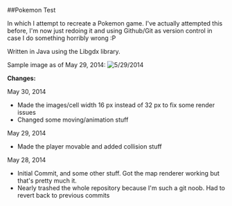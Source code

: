 ##Pokemon Test

In which I attempt to recreate a Pokemon game. I've actually attempted this before, I'm now just redoing it and using Github/Git as version control in case I do something horribly wrong :P

Written in Java using the Libgdx library.

Sample image as of May 29, 2014:
![5/29/2014](https://mediacru.sh/e3E-E8yqnGSC.png)

**Changes:**

May 30, 2014

- Made the images/cell width 16 px instead of 32 px to fix some render issues
- Changed some moving/animation stuff

May 29, 2014

- Made the player movable and added collision stuff

May 28, 2014

- Initial Commit, and some other stuff. Got the map renderer working but that's pretty much it.
- Nearly trashed the whole repository because I'm such a git noob. Had to revert back to previous commits
